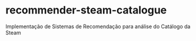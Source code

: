 # recommender-steam-catalogue
Implementação de Sistemas de Recomendação para análise do Catálogo da Steam
